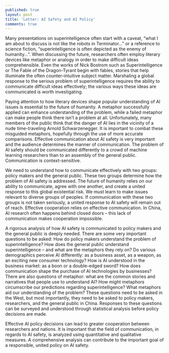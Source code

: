 ```yaml
---
published: true
layout: post
title: 'Letter: AI Safety and AI Policy'
comments: true
---
```

Many presentations on superintelligence often start with a caveat, “what I am about to discuss is not like the robots in Terminator...” or a reference to science fiction, “superintelligence is often depicted as the enemy of humanity...”. When discussing the future, researchers often employ literary devices like metaphor or analogy in order to make difficult ideas comprehensible. Even the works of Nick Bostrom such as Superintelligence or The Fable of the Dragon-Tyrant begin with fables, stories that help illuminate the often counter-intuitive subject matter. Marshaling a global response to the serious problem of superintelligence requires the ability to communicate difficult ideas effectively; the various ways these ideas are communicated is worth investigating.


Paying attention to how literary devices shape popular understanding of AI issues is essential to the future of humanity. A metaphor successfully applied can enhance understanding of the problem, while a failed metaphor can make people think there isn’t a problem at all. Unfortunately, many members of the public think that the danger of AI lies in the vicinity of a nude time-traveling Arnold Schwarzenegger. It is important to combat these misguided metaphors, hopefully through the use of more accurate comparisons. Effective communication about AI safety is very important and the audience determines the manner of communication. The problem of AI safety should be communicated differently to a crowd of machine learning researchers than to an assembly of the general public. Communication is context-sensitive. 

We need to understand how to communicate effectively with two groups: policy makers and the general public. These two groups determine how the problem of AI safety is addressed. The future of humanity relies on our ability to communicate, agree with one another, and create a united response to this global existential risk. We must learn to make issues relevant to diverse groups of peoples. If communication with these two groups is not taken seriously, a united response to AI safety will remain out of reach. Effective cooperation relies on effective communication. In China, AI research often happens behind closed doors – this lack of communication makes cooperation impossible.  

A rigorous analysis of how AI safety is communicated to policy makers and the general public is deeply needed. There are some very important questions to be asked: How do policy makers understand the problem of superintelligence? How does the general public understand superintelligence – and what are the metaphors they rely on? Do various demographics perceive AI differently: as a business asset, as a weapon, as an exciting new consumer technology? How is AI understood in the business market: as a boon or a double-edged sword? How does communication shape the purchase of AI technologies by businesses? There are also questions of metaphor: what are the common stories and narratives that people use to understand AI? How might metaphors circumscribe our predictions regarding superintelligence? What metaphors aid our understanding of the problem? These questions need to be asked in the West, but most importantly, they need to be asked to policy makers, researchers, and the general public in China. Responses to these questions can be surveyed and understood through statistical analysis before policy decisions are made.

Effective AI policy decisions can lead to greater cooperation between researchers and nations. It is important that the field of communication, in regards to AI safety, is analyzed using quantitative and qualitative measures.  A comprehensive analysis can contribute to the important goal of a responsible, united policy on AI safety.
